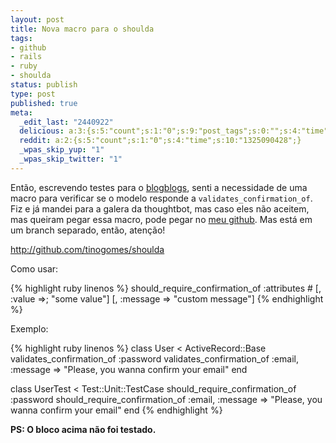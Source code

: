 ```yaml
---
layout: post
title: Nova macro para o shoulda
tags:
- github
- rails
- ruby
- shoulda
status: publish
type: post
published: true
meta:
  _edit_last: "2440922"
  delicious: a:3:{s:5:"count";s:1:"0";s:9:"post_tags";s:0:"";s:4:"time";s:10:"1296268105";}
  reddit: a:2:{s:5:"count";s:1:"0";s:4:"time";s:10:"1325090428";}
  _wpas_skip_yup: "1"
  _wpas_skip_twitter: "1"
---
```

Então, escrevendo testes para o [blogblogs](http://www.blogblogs.com.br), senti a necessidade de uma macro para verificar se o modelo responde a `validates_confirmation_of`. Fiz e já mandei para a galera da thoughtbot, mas caso eles não aceitem, mas queiram pegar essa macro, pode pegar no [meu github](http://github.com/tinogomes). Mas está em um branch separado, então, atenção!

<http://github.com/tinogomes/shoulda>

Como usar:

{% highlight ruby linenos %}
should_require_confirmation_of :attributes # [, :value =>; "some value"] [, :message => "custom message"]
{% endhighlight  %}

Exemplo:

{% highlight ruby linenos %}
class User &lt; ActiveRecord::Base
  validates_confirmation_of :password
  validates_confirmation_of :email, :message => "Please, you wanna confirm your email"
end

class UserTest &lt; Test::Unit::TestCase
  should_require_confirmation_of :password
  should_require_confirmation_of :email, :message => "Please, you wanna confirm your email"
end
{% endhighlight %}

**PS: O bloco acima não foi testado.**

